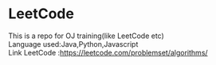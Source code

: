 # LeetCode
This is a repo for OJ training(like LeetCode etc)<br/>
Language used:Java,Python,Javascript<br/>
Link LeetCode :https://leetcode.com/problemset/algorithms/
